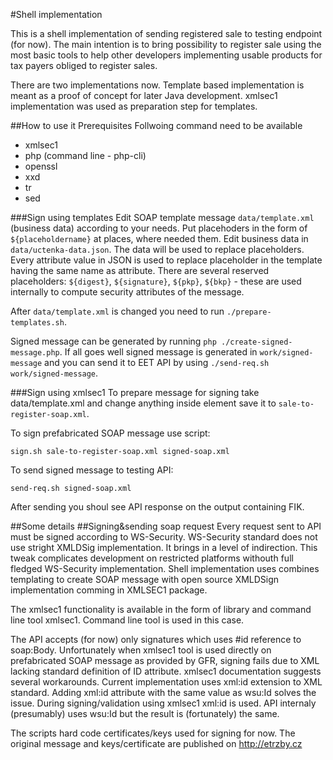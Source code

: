 #Shell implementation

This is a shell implementation of sending registered sale to testing endpoint (for now). The main intention 
is to bring possibility to register sale using the most basic tools to help other developers implementing 
usable products for tax payers obliged to register sales.

There are two implementations now. Template based implementation is meant as a proof of concept for later Java development. 
xmlsec1 implementation was used as preparation step for templates.

##How to use it
Prerequisites
Follwoing command need to be available
* xmlsec1
* php (command line - php-cli)
* openssl
* xxd
* tr
* sed

###Sign using templates
Edit SOAP template message `data/template.xml` (business data) according to your needs. Put placehoders in the form of `${placeholdername}` at places, where needed them.  Edit business data in `data/uctenka-data.json`. The data will be used to replace placeholders. Every attribute value in JSON is used to replace placeholder in the template having the same name as attribute. There are several reserved placeholders: `${digest}`, `${signature}`, `${pkp}`, `${bkp}` - these are used internally to compute security attributes of the message.   

After `data/template.xml` is changed you need to run `./prepare-templates.sh`.

Signed message can be generated by running `php ./create-signed-message.php`. If all goes well signed message is generated in `work/signed-message` and you can send it to EET API by using `./send-req.sh work/signed-message`.

###Sign using xmlsec1
To prepare message for signing take data/template.xml and change anything inside element <Trzby> 
save it to `sale-to-register-soap.xml`.

To sign prefabricated SOAP message use script:

`sign.sh sale-to-register-soap.xml signed-soap.xml`

To send signed message to testing API:

`send-req.sh signed-soap.xml`

After sending you shoul see API response on the output containing FIK.

##Some details
##Signing&sending soap request 
Every request sent to API must be signed according to WS-Security. WS-Security standard does not use stright 
XMLDSig implementation. It brings in a level of indirection. This tweak complicates development on restricted 
platforms withouth full fledged WS-Security implementation. Shell implementation uses combines templating to 
create SOAP message with open source XMLDSign implementation comming in XMLSEC1 package.

The xmlsec1 functionality is available in the form of library and command line tool xmlsec1. Command line tool 
is used in this case. 

The API accepts (for now) only signatures which uses #id reference to soap:Body. Unfortunately when xmlsec1 tool is 
used directly on prefabricated SOAP message as provided by GFR, signing fails due to XML lacking standard definition 
of ID attribute. xmlsec1 documentation suggests several workarounds. Current implementation uses xml:id extension 
to XML standard. Adding xml:id attribute with the same value as wsu:Id solves the issue. 
During signing/validation using xmlsec1 xml:id is used. API internaly (presumably) uses wsu:Id but the result is (fortunately)
the same.   


The scripts hard code certificates/keys used for signing for now. The original message and keys/certificate 
are published on http://etrzby.cz
